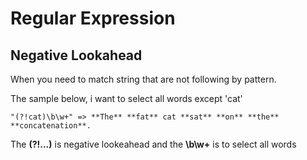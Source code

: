 # Regular Expression

## Negative Lookahead

When you need to match string that are not following by pattern.

The sample below, i want to select all words except 'cat'

```
"(?!cat)\b\w+" => **The** **fat** cat **sat** **on** **the** **concatenation**.
```

The **(?!...)** is negative lookeahead and the **\b\w+** is to select all words